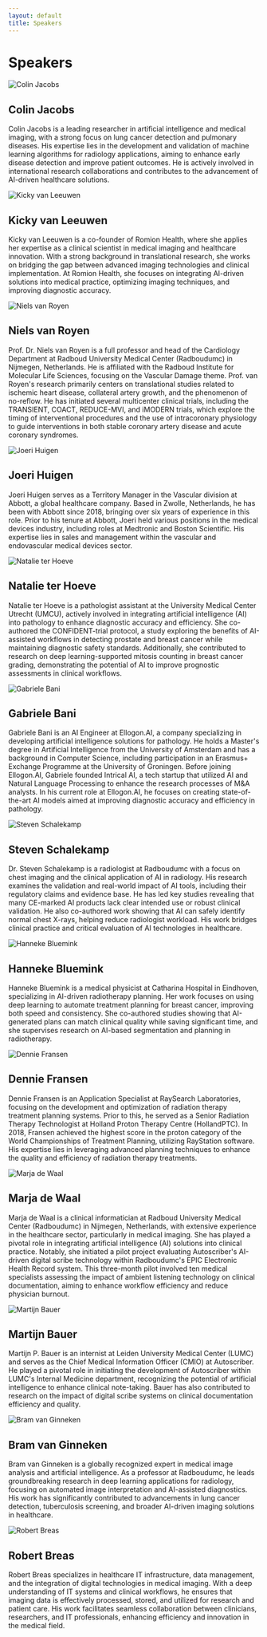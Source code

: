 ```yaml
---
layout: default
title: Speakers
---
```


# Speakers


<div class="speaker left" id="colin-jacobs">
    <img src="{{ site.url }}/assets/img/Colin_Jacobs.jpg" alt="Colin Jacobs">
    <div class="speaker-info">
        <h2>Colin Jacobs  
        <a href="https://www.linkedin.com/in/colin-jacobs-01a14628/" target="_blank" style="margin-left:3mm;">
            <i class="fa-brands fa-linkedin"></i>
        </a></h2>
        <p> Colin Jacobs is a leading researcher in artificial intelligence and medical imaging, with a strong focus on lung cancer detection and pulmonary diseases. His expertise lies in the development and validation of machine learning algorithms for radiology applications, aiming to enhance early disease detection and improve patient outcomes. He is actively involved in international research collaborations and contributes to the advancement of AI-driven healthcare solutions.  </p>
    </div>
</div>


<div class="speaker right" id="kicky-van-leeuwen">
    <img src="{{ site.url }}/assets/img/Kicky_van_Leeuwen.jpg" alt="Kicky van Leeuwen">
    <div class="speaker-info">
        <h2>Kicky van Leeuwen  
        <a href="https://www.linkedin.com/in/kickyvanleeuwen/" target="_blank" style="margin-left:3mm;">
            <i class="fa-brands fa-linkedin"></i>
        </a></h2>
        <p> Kicky van Leeuwen is a co-founder of Romion Health, where she applies her expertise as a clinical scientist in medical imaging and healthcare innovation. With a strong background in translational research, she works on bridging the gap between advanced imaging technologies and clinical implementation. At Romion Health, she focuses on integrating AI-driven solutions into medical practice, optimizing imaging techniques, and improving diagnostic accuracy. </p>
    </div>
</div>

<!-- <div class="speaker left">
    <img src="{{ site.url }}/assets/img/Stephan_Romeijn.jpg" alt="Stephan Romeijn">
    <div class="speaker-info">
        <h2>Stephan Romeijn 
        <a href="https://www.linkedin.com/in/stephanromeijn/" target="_blank" style="margin-left:3mm;">
            <i class="fa-brands fa-linkedin"></i>
        </a></h2>
        <p>Stephan Romeijn is co-founder of Romion Health and an expert in healthcare innovation. His work focuses on the strategic development and implementation of AI-driven solutions in medical imaging and healthcare workflows. With a strong background in imaging sciences and medical technology, he is dedicated to making advanced healthcare solutions more accessible, efficient, and impactful for clinical practice. At Romion Health, Stephan plays a key role in driving innovation and translating technological advancements into real-world applications.</p>
    </div>
</div> -->

<div class="speaker left" id = "Niels van Royen">
    <img src="{{ site.url }}/assets/img/Niels_van_Royen.jpg" alt="Niels van Royen">
    <div class="speaker-info">
        <h2>Niels van Royen
        <a href="https://www.linkedin.com/in/niels-van-royen-56ba1193/" target="_blank" style="margin-left:3mm;">
            <i class="fa-brands fa-linkedin"></i>
        </a></h2>
        <p> ​Prof. Dr. Niels van Royen is a full professor and head of the Cardiology Department at Radboud University Medical Center (Radboudumc) in Nijmegen, Netherlands. He is affiliated with the Radboud Institute for Molecular Life Sciences, focusing on the Vascular Damage theme. 
        Prof. van Royen's research primarily centers on translational studies related to ischemic heart disease, collateral artery growth, and the phenomenon of no-reflow. He has initiated several multicenter clinical trials, including the TRANSIENT, COACT, REDUCE-MVI, and iMODERN trials, which explore the timing of interventional procedures and the use of intracoronary physiology to guide interventions in both stable coronary artery disease and acute coronary syndromes. </p>
    </div>
</div>

<div class="speaker right" id = "Joeri Huigen">
    <img src="{{ site.url }}/assets/img/Joeri_Huigen.jpg" alt="Joeri Huigen">
    <div class="speaker-info">
        <h2>Joeri Huigen
        <a href="https://www.linkedin.com/in/joeri-h-09764287/" target="_blank" style="margin-left:3mm;">
            <i class="fa-brands fa-linkedin"></i>
        </a></h2>
        <p> ​Joeri Huigen serves as a Territory Manager in the Vascular division at Abbott, a global healthcare company. Based in Zwolle, Netherlands, he has been with Abbott since 2018, bringing over six years of experience in this role. Prior to his tenure at Abbott, Joeri held various positions in the medical devices industry, including roles at Medtronic and Boston Scientific. His expertise lies in sales and management within the vascular and endovascular medical devices sector. </p>
    </div>
</div>


<div class="speaker left" id = "Natalie ter Hoeve">
    <img src="{{ site.url }}/assets/img/Natalie_ter_Hoeve.jpg" alt="Natalie ter Hoeve">
    <div class="speaker-info">
        <h2>Natalie ter Hoeve
        <a href="https://www.linkedin.com/in/natalie-ter-hoeve-61a8ab87/" target="_blank" style="margin-left:3mm;">
            <i class="fa-brands fa-linkedin"></i>
        </a></h2>
        <p> ​Natalie ter Hoeve is a pathologist assistant at the University Medical Center Utrecht (UMCU), actively involved in integrating artificial intelligence (AI) into pathology to enhance diagnostic accuracy and efficiency. She co-authored the CONFIDENT-trial protocol, a study exploring the benefits of AI-assisted workflows in detecting prostate and breast cancer while maintaining diagnostic safety standards. Additionally, she contributed to research on deep learning-supported mitosis counting in breast cancer grading, demonstrating the potential of AI to improve prognostic assessments in clinical workflows.</p>
    </div>
</div>

<div class="speaker right" id = "Gabriele Bani">
    <img src="{{ site.url }}/assets/img/Gabriele_Bani.jpg" alt="Gabriele Bani">
    <div class="speaker-info">
        <h2>Gabriele Bani
        <a href="https://www.linkedin.com/in/gabriele-bani-ai/" target="_blank" style="margin-left:3mm;">
            <i class="fa-brands fa-linkedin"></i>
        </a></h2>
        <p> Gabriele Bani is an AI Engineer at Ellogon.AI, a company specializing in developing artificial intelligence solutions for pathology. He holds a Master's degree in Artificial Intelligence from the University of Amsterdam and has a background in Computer Science, including participation in an Erasmus+ Exchange Programme at the University of Groningen. Before joining Ellogon.AI, Gabriele founded Intrical AI, a tech startup that utilized AI and Natural Language Processing to enhance the research processes of M&A analysts. In his current role at Ellogon.AI, he focuses on creating state-of-the-art AI models aimed at improving diagnostic accuracy and efficiency in pathology. </p>
    </div>
</div>

<div class="speaker left" id = "Steven Schalekamp">
    <img src="{{ site.url }}/assets/img/Steven_Schalekamp.jpg" alt="Steven Schalekamp">
    <div class="speaker-info">
        <h2>Steven Schalekamp
        <a href="https://www.linkedin.com/in/steven-schalekamp-22306ab2/" target="_blank" style="margin-left:3mm;">
            <i class="fa-brands fa-linkedin"></i>
        </a></h2>
        <p> Dr. Steven Schalekamp is a radiologist at Radboudumc with a focus on chest imaging and the clinical application of AI in radiology. His research examines the validation and real-world impact of AI tools, including their regulatory claims and evidence base. He has led key studies revealing that many CE-marked AI products lack clear intended use or robust clinical validation. He also co-authored work showing that AI can safely identify normal chest X-rays, helping reduce radiologist workload. His work bridges clinical practice and critical evaluation of AI technologies in healthcare.</p>
    </div>
</div>

<!-- <div class="speaker left" id = "Gabriele Bani">
    <img src="{{ site.url }}/assets/img/Gabriele_Bani.jpg" alt="Gabriele Bani">
    <div class="speaker-info">
        <h2>Gabriele Bani
        <a href="https://www.linkedin.com/in/gabriele-bani-ai/" target="_blank" style="margin-left:3mm;">
            <i class="fa-brands fa-linkedin"></i>
        </a></h2>
        <p> Gabriele Bani is an AI Engineer at Ellogon.AI, a company specializing in developing artificial intelligence solutions for pathology. He holds a Master's degree in Artificial Intelligence from the University of Amsterdam and has a background in Computer Science, including participation in an Erasmus+ Exchange Programme at the University of Groningen. Before joining Ellogon.AI, Gabriele founded Intrical AI, a tech startup that utilized AI and Natural Language Processing to enhance the research processes of M&A analysts. In his current role at Ellogon.AI, he focuses on creating state-of-the-art AI models aimed at improving diagnostic accuracy and efficiency in pathology. </p>
    </div>
</div> -->

<div class="speaker left" id = "Hanneke Bluemink">
    <img src="{{ site.url }}/assets/img/Hanneke_Bluemink.jpg" alt="Hanneke Bluemink">
    <div class="speaker-info">
        <h2>Hanneke Bluemink
        <a href="https://www.linkedin.com/in/hanneke-bluemink-2055256/" target="_blank" style="margin-left:3mm;">
            <i class="fa-brands fa-linkedin"></i>
        </a></h2>
        <p> Hanneke Bluemink is a medical physicist at Catharina Hospital in Eindhoven, specializing in AI-driven radiotherapy planning. Her work focuses on using deep learning to automate treatment planning for breast cancer, improving both speed and consistency. She co-authored studies showing that AI-generated plans can match clinical quality while saving significant time, and she supervises research on AI-based segmentation and planning in radiotherapy. </p>
    </div>
</div>

<div class="speaker right" id = "Dennie Fransen">
    <img src="{{ site.url }}/assets/img/Dennie_Fransen.jpg" alt="Dennie Fransen">
    <div class="speaker-info">
        <h2>Dennie Fransen
        <a href="https://www.linkedin.com/in/DennieFransen/" target="_blank" style="margin-left:3mm;">
            <i class="fa-brands fa-linkedin"></i>
        </a></h2>
        <p> Dennie Fransen is an Application Specialist at RaySearch Laboratories, focusing on the development and optimization of radiation therapy treatment planning systems. Prior to this, he served as a Senior Radiation Therapy Technologist at Holland Proton Therapy Centre (HollandPTC). In 2018, Fransen achieved the highest score in the proton category of the World Championships of Treatment Planning, utilizing RayStation software. His expertise lies in leveraging advanced planning techniques to enhance the quality and efficiency of radiation therapy treatments.​ </p>
    </div>
</div>

<div class="speaker left" id = "marja-de-waal">
    <img src="{{ site.url }}/assets/img/Marja_de_Waal.jpg" alt="Marja de Waal">
    <div class="speaker-info">
        <h2>Marja de Waal
        <a href="https://www.linkedin.com/in/marja-de-waal-42b61337/" target="_blank" style="margin-left:3mm;">
            <i class="fa-brands fa-linkedin"></i>
        </a></h2>
        <p> ​Marja de Waal is a clinical informatician at Radboud University Medical Center (Radboudumc) in Nijmegen, Netherlands, with extensive experience in the healthcare sector, particularly in medical imaging. She has played a pivotal role in integrating artificial intelligence (AI) solutions into clinical practice. Notably, she initiated a pilot project evaluating Autoscriber's AI-driven digital scribe technology within Radboudumc's EPIC Electronic Health Record system. This three-month pilot involved ten medical specialists assessing the impact of ambient listening technology on clinical documentation, aiming to enhance workflow efficiency and reduce physician burnout. </p>
    </div>
</div>

<div class="speaker right" id = "martijn-bauer">
    <img src="{{ site.url }}/assets/img/Martijn_Bauer.jpg" alt="Martijn Bauer">
    <div class="speaker-info">
       <h2>Martijn Bauer
        <a href="https://www.linkedin.com/in/martijn-bauer-79909b6/" target="_blank" style="margin-left:3mm;">
            <i class="fa-brands fa-linkedin"></i>
        </a></h2>
       <p> ​Martijn P. Bauer is an internist at Leiden University Medical Center (LUMC) and serves as the Chief Medical Information Officer (CMIO) at Autoscriber. He played a pivotal role in initiating the development of Autoscriber within LUMC's Internal Medicine department, recognizing the potential of artificial intelligence to enhance clinical note-taking. Bauer has also contributed to research on the impact of digital scribe systems on clinical documentation efficiency and quality.</p>
    </div>
</div>



<div class="speaker left" id = "bram-van-ginneken">
    <img src="{{ site.url }}/assets/img/Bram_van_Ginneken.jpg" alt="Bram van Ginneken">
    <div class="speaker-info">
       <h2>Bram van Ginneken 
        <a href="https://www.linkedin.com/in/bramvanginneken/" target="_blank" style="margin-left:3mm;">
            <i class="fa-brands fa-linkedin"></i>
        </a></h2>
       <p> Bram van Ginneken is a globally recognized expert in medical image analysis and artificial intelligence. As a professor at Radboudumc, he leads groundbreaking research in deep learning applications for radiology, focusing on automated image interpretation and AI-assisted diagnostics. His work has significantly contributed to advancements in lung cancer detection, tuberculosis screening, and broader AI-driven imaging solutions in healthcare.</p>
    </div>
</div>

<div class="speaker right" id = "robert-breas">
    <img src="{{ site.url }}/assets/img/Robert_Breas.jpg" alt="Robert Breas">
    <div class="speaker-info">
        <h2>Robert Breas 
        <a href="https://www.linkedin.com/in/robertbreas/" target="_blank" style="margin-left:3mm;">
            <i class="fa-brands fa-linkedin"></i>
        </a></h2>
        <p> Robert Breas specializes in healthcare IT infrastructure, data management, and the integration of digital technologies in medical imaging. With a deep understanding of IT systems and clinical workflows, he ensures that imaging data is effectively processed, stored, and utilized for research and patient care. His work facilitates seamless collaboration between clinicians, researchers, and IT professionals, enhancing efficiency and innovation in the medical field. </p>
    </div>
</div>





